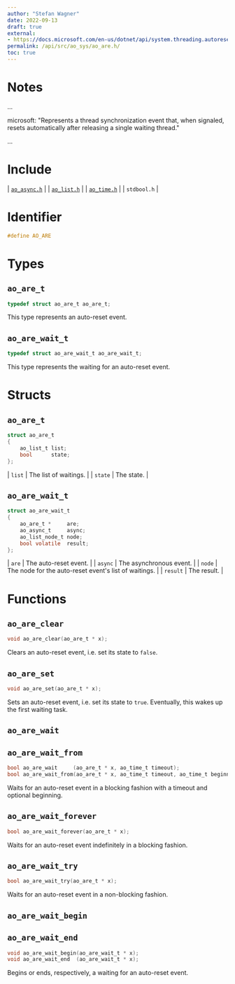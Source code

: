 ```yaml
---
author: "Stefan Wagner"
date: 2022-09-13
draft: true
external:
- https://docs.microsoft.com/en-us/dotnet/api/system.threading.autoresetevent : "AutoResetEvent"
permalink: /api/src/ao_sys/ao_are.h/
toc: true
---
```


# Notes

...

microsoft: "Represents a thread synchronization event that, when signaled, resets automatically after releasing a single waiting thread."

...

# Include

| [`ao_async.h`](ao_async.h.md) |
| [`ao_list.h`](../ao/ao_list.h.md) |
| [`ao_time.h`](ao_time.h.md) |
| `stdbool.h` |

# Identifier

```c
#define AO_ARE
```

# Types

## `ao_are_t`

```c
typedef struct ao_are_t ao_are_t;
```

This type represents an auto-reset event.

## `ao_are_wait_t`

```c
typedef struct ao_are_wait_t ao_are_wait_t;
```

This type represents the waiting for an auto-reset event.

# Structs

## `ao_are_t`

```c
struct ao_are_t
{
    ao_list_t list;
    bool      state;
};
```

| `list` | The list of waitings. |
| `state` | The state. |

## `ao_are_wait_t`

```c
struct ao_are_wait_t
{
    ao_are_t *     are;
    ao_async_t     async;
    ao_list_node_t node;
    bool volatile  result;
};
```

| `are` | The auto-reset event. |
| `async` | The asynchronous event. |
| `node` | The node for the auto-reset event's list of waitings. |
| `result` | The result. |

# Functions

## `ao_are_clear`

```c
void ao_are_clear(ao_are_t * x);
```

Clears an auto-reset event, i.e. set its state to `false`.

## `ao_are_set`

```c
void ao_are_set(ao_are_t * x);
```

Sets an auto-reset event, i.e. set its state to `true`. Eventually, this wakes up the first waiting task.

## `ao_are_wait`
## `ao_are_wait_from`

```c
bool ao_are_wait     (ao_are_t * x, ao_time_t timeout);
bool ao_are_wait_from(ao_are_t * x, ao_time_t timeout, ao_time_t beginning);
```

Waits for an auto-reset event in a blocking fashion with a timeout and optional beginning.

## `ao_are_wait_forever`

```c
bool ao_are_wait_forever(ao_are_t * x);
```

Waits for an auto-reset event indefinitely in a blocking fashion.

## `ao_are_wait_try`

```c
bool ao_are_wait_try(ao_are_t * x);
```

Waits for an auto-reset event in a non-blocking fashion.

## `ao_are_wait_begin`
## `ao_are_wait_end`

```c
void ao_are_wait_begin(ao_are_wait_t * x);
void ao_are_wait_end  (ao_are_wait_t * x);
```

Begins or ends, respectively, a waiting for an auto-reset event.
